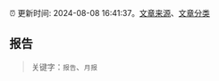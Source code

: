 :alarm_clock: 更新时间: 2024-08-08 16:41:37。[文章来源](/README.md)、[文章分类](/TAGS.md)

## 报告


> 关键字：`报告`、`月报`



